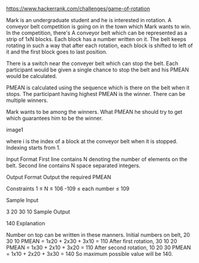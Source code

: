https://www.hackerrank.com/challenges/game-of-rotation

Mark is an undergraduate student and he is interested in rotation. A conveyor belt competition is going on in the town which Mark wants to win. In the competition, there's A conveyor belt which can be represented as a strip of 1xN blocks. Each block has a number written on it. The belt keeps rotating in such a way that after each rotation, each block is shifted to left of it and the first block goes to last position.

There is a switch near the conveyer belt which can stop the belt. Each participant would be given a single chance to stop the belt and his PMEAN would be calculated.

PMEAN is calculated using the sequence which is there on the belt when it stops. The participant having highest PMEAN is the winner. There can be multiple winners.

Mark wants to be among the winners. What PMEAN he should try to get which guarantees him to be the winner.

image1

where i is the index of a block at the conveyor belt when it is stopped. Indexing starts from 1.

Input Format 
First line contains N denoting the number of elements on the belt. 
Second line contains N space separated integers.

Output Format 
Output the required PMEAN

Constraints 
1 ≤ N ≤ 106 
-109 ≤ each number ≤ 109

Sample Input

3
20 30 10 
Sample Output

140
Explanation

Number on top can be written in these manners. 
Initial numbers on belt, 20 30 10 PMEAN = 1x20 + 2x30 + 3x10 = 110 
After first rotation, 30 10 20 PMEAN = 1x30 + 2x10 + 3x20 = 110 
After second rotation, 10 20 30 PMEAN = 1x10 + 2x20 + 3x30 = 140 
So maximum possible value will be 140.